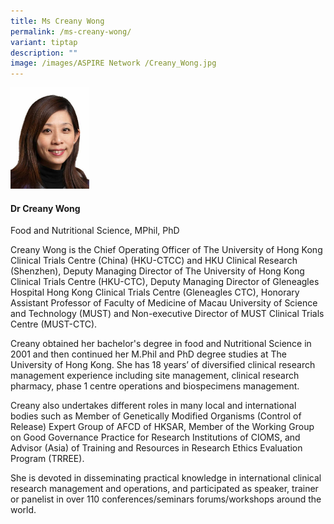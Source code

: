 ```yaml
---
title: Ms Creany Wong
permalink: /ms-creany-wong/
variant: tiptap
description: ""
image: /images/ASPIRE Network /Creany_Wong.jpg
---
```

<p></p>
<div class="isomer-image-wrapper">
<img style="width: 25%;" height="auto" width="100%" alt="" src="/images/ASPIRE Network /Creany_Wong.jpg">
</div>
<h4><strong>Dr Creany Wong</strong></h4>
<p>Food and Nutritional Science, MPhil, PhD</p>
<p>Creany Wong is the Chief Operating Officer of The University of Hong Kong
Clinical Trials Centre (China) (HKU-CTCC) and HKU Clinical Research (Shenzhen),
Deputy Managing Director of The University of Hong Kong Clinical Trials
Centre (HKU-CTC), Deputy Managing Director of Gleneagles Hospital Hong
Kong Clinical Trials Centre (Gleneagles CTC), Honorary Assistant Professor
of Faculty of Medicine of Macau University of Science and Technology (MUST)
and Non-executive Director of MUST Clinical Trials Centre (MUST-CTC).</p>
<p>Creany obtained her bachelor's degree in food and Nutritional Science
in 2001 and then continued her M.Phil and PhD degree studies at The University
of Hong Kong. She has 18 years’ of diversified clinical research management
experience including site management, clinical research pharmacy, phase
1 centre operations and biospecimens management.</p>
<p>Creany also undertakes different roles in many local and international
bodies such as Member of Genetically Modified Organisms (Control of Release)
Expert Group of AFCD of HKSAR, Member of the Working Group on Good Governance
Practice for Research Institutions of CIOMS, and Advisor (Asia) of Training
and Resources in Research Ethics Evaluation Program (TRREE).</p>
<p>She is devoted in disseminating practical knowledge in international clinical
research management and operations, and participated as speaker, trainer
or panelist in over 110 conferences/seminars forums/workshops around the
world.</p>